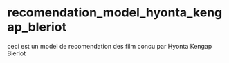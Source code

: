 # recomendation_model_hyonta_kengap_bleriot
ceci est un model de recomendation des film concu par Hyonta Kengap Bleriot

